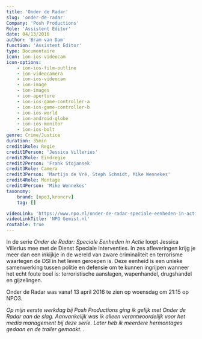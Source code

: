 ```yaml
---
title: 'Onder de Radar'
slug: 'onder-de-radar'
Company: 'Posh Productions'
Role: 'Assistent Editor'
date: 04/13/2016
author: 'Bram van Dam'
function: 'Assistent Editor'
type: Documentaire
icon: ion-ios-videocam
icon-options:
    - ion-ios-film-outline
    - ion-videocamera
    - ion-ios-videocam
    - ion-image
    - ion-images
    - ion-aperture
    - ion-ios-game-controller-a
    - ion-ios-game-controller-b
    - ion-ios-world
    - ion-android-globe
    - ion-ios-monitor
    - ion-ios-bolt
genre: Crime/Justice
duration: 35min
credit1Role: Regie
credit1Person: 'Jessica Villerius'
credit2Role: Eindregie
credit2Person: 'Frank Stojansek'
credit3Role: Camera
credit3Person: 'Martijn de Vré, Steph Schmidt, Mike Wennekes'
credit4Role: Montage
credit4Person: 'Mike Wennekes'
taxonomy:
    brand: [npo3,kroncrv]
    tag: []

videoLink: 'https://www.npo.nl/onder-de-radar-speciale-eenheden-in-actie/13-04-2016/KN_1679240'
videoLinkTitle: 'NPO Gemist.nl'
routable: true
---
```


In de serie _Onder de Radar: Speciale Eenheden in Actie_ loopt Jessica Villerius mee met de Dienst Speciale Interventies. In zes afleveringen krijg je meer dan een inkijkje in de wereld van zware criminaliteit en terrorisme waartegen de DSI in het leven geroepen is.  Deze eenheid is een unieke  samenwerking tussen politie en defensie om te kunnen ingrijpen wanneer het echt foute boel is: terroristische aanslagen, wapenhandel, drugshandel en gijzelingen.

Onder de Radar was vanaf 13 april 2016 te zien op woensdag om 21:15 op NPO3.

_Op mijn eerste werkdag bij Posh Productions ging ik gelijk met Onder de Radar aan de slag. Aanvankelijk was ik alleen verantwoordelijk voor het media management bij deze serie. Later heb ik meerdere hermontages gedaan en de trailer gemaakt. ._
